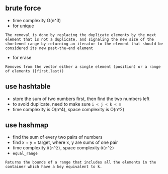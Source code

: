 ## brute force 

- time complexity O(n^3)
- for unique 
```
The removal is done by replacing the duplicate elements by the next element that is not a duplicate, and signaling the new size of the shortened range by returning an iterator to the element that should be considered its new past-the-end element
```
- for erase 
```
Removes from the vector either a single element (position) or a range of elements ([first,last))
```

## use hashtable 

- store the sum of two numbers first, then find the two numbers left 
- to avoid duplicate, need to make sure `i < j < k < m`
- time complexity is O(n^4), space complexity is O(n^2) 

## use hashmap 

- find the sum of every two pairs of numbers 
- find x + y = target, where x, y are sums of one pair 
- time complexity `O(n^2)`, space complexity `O(n^2)` 
- `equal_range` 
```
Returns the bounds of a range that includes all the elements in the container which have a key equivalent to k.
```
